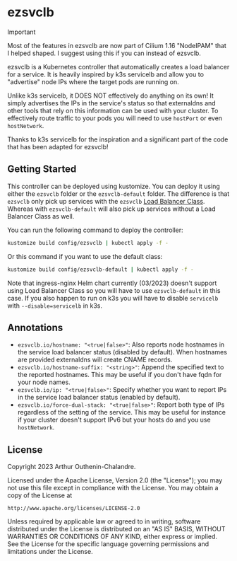 # ezsvclb

> [!IMPORTANT]  
> Most of the features in ezsvclb are now part of Cilium 1.16 "NodeIPAM" that I helped shaped.
> I suggest using this if you can instead of ezsvclb.

ezsvclb is a Kubernetes controller that automatically creates a load balancer for a service.
It is heavily inspired by k3s servicelb and allow you to "advertise" node IPs
where the target pods are running on. 

Unlike k3s servicelb, it DOES NOT effectively do anything on its own! It simply advertises
the IPs in the service's status so that externaldns and other tools that rely on this information
can be used with your cluster. To effectively route traffic to your pods you will need
to use `hostPort` or even `hostNetwork`.

Thanks to k3s servicelb for the inspiration and a significant part of the code that
has been adapted for ezsvclb! 

## Getting Started

This controller can be deployed using kustomize. You can deploy it using either
the `ezsvclb` folder or the `ezsvclb-default` folder. The difference is that `ezsvclb` only
pick up services with the `ezsvclb` [Load Balancer Class](https://kubernetes.io/docs/concepts/services-networking/service/#load-balancer-class). Whereas with `ezsvclb-default`
will also pick up services without a Load Balancer Class as well.

You can run the following command to deploy the controller:
```sh
kustomize build config/ezsvclb | kubectl apply -f -
```

Or this command if you want to use the default class:
```sh
kustomize build config/ezsvclb-default | kubectl apply -f -
```

Note that ingress-nginx Helm chart currently (03/2023) doesn't support using
Load Balancer Class so you will have to use `ezsvclb-default` in this case. If
you also happen to run on k3s you will have to disable `servicelb`
with `--disable=servicelb` in k3s.

## Annotations

- `ezsvclb.io/hostname: "<true|false>"`: Also reports node hostnames in the service load balancer
  status (disabled by default). When hostnames are provided externaldns will create CNAME records.
- `ezsvclb.io/hostname-suffix: "<string>"`: Append the specified text to the reported hostnames.
  This may be useful if you don't have fqdn for your node names. 
- `ezsvclb.io/ip: "<true|false>"`: Specify whether you want to report IPs in the service
  load balancer status (enabled by default).
- `ezsvclb.io/force-dual-stack: "<true|false>"`: Report both type of IPs regardless of the setting of the service.
  This may be useful for instance if your cluster doesn't support IPv6 but your hosts do
  and you use `hostNetwork`.

## License

Copyright 2023 Arthur Outhenin-Chalandre.

Licensed under the Apache License, Version 2.0 (the "License");
you may not use this file except in compliance with the License.
You may obtain a copy of the License at

    http://www.apache.org/licenses/LICENSE-2.0

Unless required by applicable law or agreed to in writing, software
distributed under the License is distributed on an "AS IS" BASIS,
WITHOUT WARRANTIES OR CONDITIONS OF ANY KIND, either express or implied.
See the License for the specific language governing permissions and
limitations under the License.

